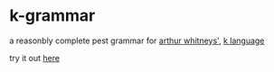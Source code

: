 # k-grammar
a reasonbly complete pest grammar for [arthur whitneys'](https://en.wikipedia.org/wiki/Arthur_Whitney_%28computer_scientist%29), [k language](https://en.wikipedia.org/wiki/K_(programming_language))


try it out [here](https://pest.rs/#editor)